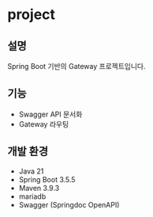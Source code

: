 # project

## 설명
Spring Boot 기반의 Gateway 프로젝트입니다.

## 기능
- Swagger API 문서화
- Gateway 라우팅

## 개발 환경
- Java 21
- Spring Boot 3.5.5
- Maven 3.9.3
- mariadb
- Swagger (Springdoc OpenAPI)
